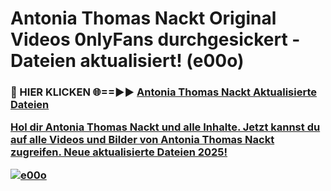 # Antonia Thomas Nackt Original Videos 0nlyFans durchgesickert - Dateien aktualisiert! (e00o)

<h3>🔴 HIER KLICKEN 🌐==►► <a href="https://tinyurl.com/h6vf6nb8" rel="nofollow">Antonia Thomas Nackt Aktualisierte Dateien

Hol dir Antonia Thomas Nackt und alle Inhalte. Jetzt kannst du auf alle Videos und Bilder von Antonia Thomas Nackt zugreifen. Neue aktualisierte Dateien 2025!

[![e00o](https://i.imgur.com/sD4kR3V.gif)](https://tinyurl.com/h6vf6nb8)
